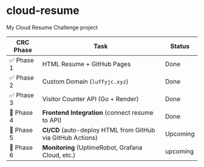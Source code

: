 # cloud-resume
My Cloud Resume Challenge project

| CRC Phase  | Task                                                         | Status            |
| ---------- | -----------------------------------------------------------  | ----------------- |
| ✅ Phase 1  | HTML Resume + GitHub Pages                                  | Done              |
| ✅ Phase 2  | Custom Domain (`luffyjc.xyz`)                               | Done              |
| ✅ Phase 3  | Visitor Counter API (Go + Render)                           | Done              |
| 🔄 Phase 4 | **Frontend Integration** (connect resume to API)             | Done              |
| 🔄 Phase 5 | **CI/CD** (auto-deploy HTML from GitHub via GitHub Actions)  | Upcoming          |
| 🔄 Phase 6 | **Monitoring** (UptimeRobot, Grafana Cloud, etc.)            |  upcoming         |

